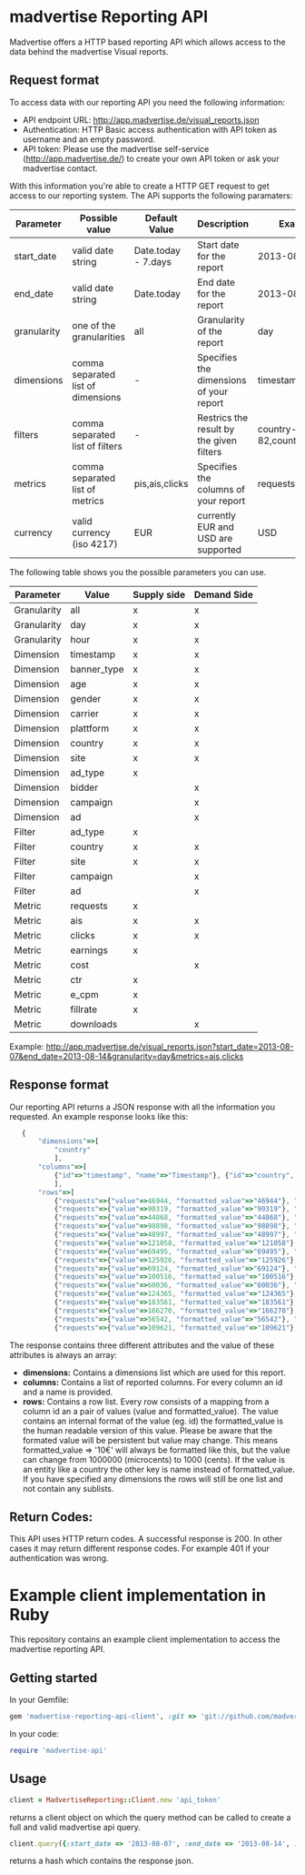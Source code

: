 madvertise Reporting API
========================

Madvertise offers a HTTP based reporting API which allows access to the data behind the madvertise Visual reports. 

Request format
--------------

To access data with our reporting API you need the following information:

* API endpoint URL: http://app.madvertise.de/visual_reports.json
* Authentication: HTTP Basic access authentication with API token as username and an empty password.
* API token: Please use the madvertise self-service (http://app.madvertise.de/) to create your own API token or ask your madvertise contact.

With this information you're able to create a HTTP GET request to get access to our reporting system. The APi supports the following paramaters:

| Parameter | Possible value | Default Value | Description | Example |
| --------- | -------------- | ------------- | ----------- | ------- |
| start_date | valid date string | Date.today - 7.days | Start date for the report | 2013-08-07 |
| end_date | valid date string | Date.today | End date for the report | 2013-08-14 |
| granularity | one of the granularities | all | Granularity of the report | day |
| dimensions | comma separated list of dimensions | - | Specifies the dimensions of your report | timestamp,country |
| filters | comma separated list of filters | - | Restrics the result by the given filters | country-82,country-75 |
| metrics | comma separated list of metrics | pis,ais,clicks | Specifies the columns of your report | requests,ais,clicks |
| currency | valid currency (iso 4217) | EUR | currently EUR and USD are supported | USD |

The following table shows you the possible parameters you can use.

| Parameter | Value | Supply side | Demand Side |
| --------- | ----- | ----------- | ----------- |
| Granularity | all | x | x | 
| Granularity | day | x | x |
| Granularity | hour | x | x |
| Dimension | timestamp | x | x |
| Dimension | banner_type | x | x |
| Dimension | age | x | x |
| Dimension | gender | x | x |
| Dimension | carrier | x | x |
| Dimension | plattform | x | x |
| Dimension | country | x | x |
| Dimension | site | x | x |
| Dimension | ad_type | x |  |
| Dimension | bidder |  | x |
| Dimension | campaign |  | x |
| Dimension | ad |  | x |
| Filter | ad_type | x |  |
| Filter | country | x | x |
| Filter | site | x | x |
| Filter | campaign |  | x |
| Filter | ad |  | x |
| Metric | requests | x |  |
| Metric | ais | x | x |
| Metric | clicks | x | x |
| Metric | earnings | x |  |
| Metric | cost |  | x |
| Metric | ctr | x |  |
| Metric | e_cpm | x |  |
| Metric | fillrate | x |  |
| Metric | downloads |  | x |


Example: http://app.madvertise.de/visual_reports.json?start_date=2013-08-07&end_date=2013-08-14&granularity=day&metrics=ais,clicks


Response format
---------------

Our reporting API returns a JSON response with all the information you requested. An example response looks like this: 

 ```javascript
	{
		"dimensions"=>[
			"country"
			],
		"columns"=>[
			{"id"=>"timestamp", "name"=>"Timestamp"}, {"id"=>"country", "name"=>"Country"}, {"id"=>"requests", "name"=>"Requests"}, {"id"=>"ais", "name"=>"AIs"}, {"id"=>"clicks", "name"=>"Clicks"}
			],
		"rows"=>[
			{"requests"=>{"value"=>46944, "formatted_value"=>"46944"}, "clicks"=>{"value"=>1, "formatted_value"=>"1"}, "ais"=>{"value"=>81, "formatted_value"=>"81"}, "country"=>{"value"=>98, "name"=>"COUNTRY1"}, "timestamp"=>{"value"=>"2013-08-07T00:00:00.000+02:00", "formatted_value"=>"2013-08-07 00:00:00 +0200"}},
			{"requests"=>{"value"=>90319, "formatted_value"=>"90319"}, "clicks"=>{"value"=>1, "formatted_value"=>"1"}, "ais"=>{"value"=>38, "formatted_value"=>"38"}, "country"=>{"value"=>99, "name"=>"COUNTRY2"}, "timestamp"=>{"value"=>"2013-08-07T00:00:00.000+02:00", "formatted_value"=>"2013-08-07 00:00:00 +0200"}},
			{"requests"=>{"value"=>44868, "formatted_value"=>"44868"}, "clicks"=>{"value"=>0, "formatted_value"=>"0"}, "ais"=>{"value"=>58, "formatted_value"=>"58"}, "country"=>{"value"=>98, "name"=>"COUNTRY1"}, "timestamp"=>{"value"=>"2013-08-08T00:00:00.000+02:00", "formatted_value"=>"2013-08-08 00:00:00 +0200"}},
			{"requests"=>{"value"=>98898, "formatted_value"=>"98898"}, "clicks"=>{"value"=>1, "formatted_value"=>"1"}, "ais"=>{"value"=>34, "formatted_value"=>"34"}, "country"=>{"value"=>99, "name"=>"COUNTRY2"}, "timestamp"=>{"value"=>"2013-08-08T00:00:00.000+02:00", "formatted_value"=>"2013-08-08 00:00:00 +0200"}},
			{"requests"=>{"value"=>48997, "formatted_value"=>"48997"}, "clicks"=>{"value"=>1, "formatted_value"=>"1"}, "ais"=>{"value"=>31, "formatted_value"=>"31"}, "country"=>{"value"=>98, "name"=>"COUNTRY1"}, "timestamp"=>{"value"=>"2013-08-09T00:00:00.000+02:00", "formatted_value"=>"2013-08-09 00:00:00 +0200"}},
			{"requests"=>{"value"=>121058, "formatted_value"=>"121058"}, "clicks"=>{"value"=>2, "formatted_value"=>"2"}, "ais"=>{"value"=>27, "formatted_value"=>"27"}, "country"=>{"value"=>99, "name"=>"COUNTRY2"}, "timestamp"=>{"value"=>"2013-08-09T00:00:00.000+02:00", "formatted_value"=>"2013-08-09 00:00:00 +0200"}},
			{"requests"=>{"value"=>69495, "formatted_value"=>"69495"}, "clicks"=>{"value"=>0, "formatted_value"=>"0"}, "ais"=>{"value"=>47, "formatted_value"=>"47"}, "country"=>{"value"=>98, "name"=>"COUNTRY1"}, "timestamp"=>{"value"=>"2013-08-10T00:00:00.000+02:00", "formatted_value"=>"2013-08-10 00:00:00 +0200"}},
			{"requests"=>{"value"=>125926, "formatted_value"=>"125926"}, "clicks"=>{"value"=>2, "formatted_value"=>"2"}, "ais"=>{"value"=>44, "formatted_value"=>"44"}, "country"=>{"value"=>99, "name"=>"COUNTRY2"}, "timestamp"=>{"value"=>"2013-08-10T00:00:00.000+02:00", "formatted_value"=>"2013-08-10 00:00:00 +0200"}},
			{"requests"=>{"value"=>69124, "formatted_value"=>"69124"}, "clicks"=>{"value"=>0, "formatted_value"=>"0"}, "ais"=>{"value"=>258, "formatted_value"=>"258"}, "country"=>{"value"=>98, "name"=>"COUNTRY1"}, "timestamp"=>{"value"=>"2013-08-11T00:00:00.000+02:00", "formatted_value"=>"2013-08-11 00:00:00 +0200"}},
			{"requests"=>{"value"=>100516, "formatted_value"=>"100516"}, "clicks"=>{"value"=>0, "formatted_value"=>"0"}, "ais"=>{"value"=>223, "formatted_value"=>"223"}, "country"=>{"value"=>99, "name"=>"COUNTRY2"}, "timestamp"=>{"value"=>"2013-08-11T00:00:00.000+02:00", "formatted_value"=>"2013-08-11 00:00:00 +0200"}},
			{"requests"=>{"value"=>60036, "formatted_value"=>"60036"}, "clicks"=>{"value"=>0, "formatted_value"=>"0"}, "ais"=>{"value"=>56, "formatted_value"=>"56"}, "country"=>{"value"=>98, "name"=>"COUNTRY1"}, "timestamp"=>{"value"=>"2013-08-12T00:00:00.000+02:00", "formatted_value"=>"2013-08-12 00:00:00 +0200"}},
			{"requests"=>{"value"=>124365, "formatted_value"=>"124365"}, "clicks"=>{"value"=>1, "formatted_value"=>"1"}, "ais"=>{"value"=>76, "formatted_value"=>"76"}, "country"=>{"value"=>99, "name"=>"COUNTRY2"}, "timestamp"=>{"value"=>"2013-08-12T00:00:00.000+02:00", "formatted_value"=>"2013-08-12 00:00:00 +0200"}},
			{"requests"=>{"value"=>183561, "formatted_value"=>"183561"}, "clicks"=>{"value"=>1, "formatted_value"=>"1"}, "ais"=>{"value"=>13, "formatted_value"=>"13"}, "country"=>{"value"=>98, "name"=>"COUNTRY1"}, "timestamp"=>{"value"=>"2013-08-13T00:00:00.000+02:00", "formatted_value"=>"2013-08-13 00:00:00 +0200"}},
			{"requests"=>{"value"=>166270, "formatted_value"=>"166270"}, "clicks"=>{"value"=>3, "formatted_value"=>"3"}, "ais"=>{"value"=>13, "formatted_value"=>"13"}, "country"=>{"value"=>99, "name"=>"COUNTRY2"}, "timestamp"=>{"value"=>"2013-08-13T00:00:00.000+02:00", "formatted_value"=>"2013-08-13 00:00:00 +0200"}},
			{"requests"=>{"value"=>56542, "formatted_value"=>"56542"}, "clicks"=>{"value"=>1, "formatted_value"=>"1"}, "ais"=>{"value"=>20, "formatted_value"=>"20"}, "country"=>{"value"=>98, "name"=>"COUNTRY1"}, "timestamp"=>{"value"=>"2013-08-14T00:00:00.000+02:00", "formatted_value"=>"2013-08-14 00:00:00 +0200"}},
			{"requests"=>{"value"=>109621, "formatted_value"=>"109621"}, "clicks"=>{"value"=>1, "formatted_value"=>"1"}, "ais"=>{"value"=>15, "formatted_value"=>"15"}, "country"=>{"value"=>99, "name"=>"COUNTRY2"}, "timestamp"=>{"value"=>"2013-08-14T00:00:00.000+02:00", "formatted_value"=>"2013-08-14 00:00:00 +0200"}}]}
 ```

The response contains three different attributes and the value of these attributes is always an array:

* __dimensions:__ Contains a dimensions list which are used for this report.
* __columns:__ Contains a list of reported columns. For every column an id and a name is provided.
* __rows:__ Contains a row list. Every row consists of a mapping from a column id an a pair of values (value and formatted_value). The value contains an internal format of the value (eg. id) the formatted_value is the human readable version of this value. Please be aware that the formated value will be persistent but value may change. This means formatted_value => '10€' will always be formatted like this, but the value can change from 1000000 (microcents) to 1000 (cents). If the value is an entity like a country the other key is name instead of formatted_value. If you have specified any dimensions the rows will still be one list and not contain any sublists.

Return Codes:
-------------
This API uses HTTP return codes. A successful response is 200. In other cases it may return different response codes. For example 401 if your authentication was wrong. 

Example client implementation in Ruby
=====================================

This repository contains an example client implementation to access the madvertise reporting API.

Getting started
---------------

In your Gemfile:

```ruby
gem 'madvertise-reporting-api-client', :git => 'git://github.com/madvertise/madvertise-reporting-api-client.git'
```

In your code:

```ruby
require 'madvertise-api'
```

Usage
-----

```ruby
client = MadvertiseReporting::Client.new 'api_token'
```

returns a client object on which the query method can be called to create a full and valid madvertise api query.

```ruby
client.query({:start_date => '2013-08-07', :end_date => '2013-08-14', :granularity => 'day', :metrics => 'requests,ais,clicks'})
```

returns a hash which contains the response json.
